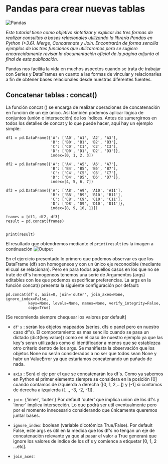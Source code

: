 # Pandas para crear nuevas tablas
![Pandas](https://cdn-images-1.medium.com/max/800/1*bxWjusjpwm3PHP4q6lWnQQ.png)


*Este tutorial tiene como objetivo sintetizar y explicar las tres formas de realizar consultas a bases relacionales utilizando la librería Pandas en Python (>3.6). Merge, Concatenate y Join.
Encontrarán de forma sencilla ejemplos de las tres funciones que utilizaremos pero se sugiere encarecidamente revisar la documentación oficial de la página adjunta al final de esta publicación.*

Pandas nos facilita la vida en muchos aspectos cuando se trata de trabajar con Series y DataFrames en cuanto a las formas de vincular y relacionarles a fin de obtener bases relacionales desde nuestras diferentes fuentes.

## Concatenar tablas : concat() 

La función concat () se encarga de realizar operaciones de concatenación en función de un eje único. Así también podemos aplicar lógica de conjuntos (unión o intersección) de los índices.
Antes de sumergirnos en todos los detalles de concat y lo que puede hacer, aquí hay un ejemplo simple:


~~~~
df1 = pd.DataFrame({'A': ['A0', 'A1', 'A2', 'A3'],
                    'B': ['B0', 'B1', 'B2', 'B3'],
                    'C': ['C0', 'C1', 'C2', 'C3'],
                    'D': ['D0', 'D1', 'D2', 'D3']},
                    index=[0, 1, 2, 3])

df2 = pd.DataFrame({'A': ['A4', 'A5', 'A6', 'A7'],
                    'B': ['B4', 'B5', 'B6', 'B7'],
                    'C': ['C4', 'C5', 'C6', 'C7'],
                    'D': ['D4', 'D5', 'D6', 'D7']},
                    index=[4, 5, 6, 7])

df3 = pd.DataFrame({'A': ['A8', 'A9', 'A10', 'A11'],
                    'B': ['B8', 'B9', 'B10', 'B11'],
                    'C': ['C8', 'C9', 'C10', 'C11'],
                    'D': ['D8', 'D9', 'D10', 'D11']},
                    index=[8, 9, 10, 11])

frames = [df1, df2, df3]
result = pd.concat(frames)


print(result)

~~~~
El resultado que obtendremos mediante el `print(result)`es la imagen a continuación 
![Output](https://pandas.pydata.org/pandas-docs/version/0.23.0/_images/merging_concat_basic.png)

En el ejercicio presentado lo primero que podemos observar es que los DataFrame (df) son homogeneos y con un único eje reconocible (mediante el cual se relacionan). Pero en para todos aquellos casos en los que no se trate de df's homogeneos tenemos una serie de Argumentos (args) editables con los que podemos especificar preferencias.
La args en la función concat() presenta la siguiente configuración por default:

~~~~
pd.concat(df's, axis=0, join='outer', join_axes=None, ignore_index=False,
          keys=None, levels=None, names=None, verify_integrity=False,
          copy=True)
~~~~
[Se recomienda siempre chequear los valores por default]

* `df's` : serán los objetos mapeados (series, dfs o panel pero en nuestro caso df's). El comportamiento es mas sencillo cuando se pasa un dictado (dict{key:value}) como en el caso de nuestro ejemplo ya que las key's seran utilizadas como el identificador a menos que se establezca otro criterio dentro de los args. Se manifiesta la observación que los objetos None no serán considerados a no ser que todos sean None y habr un ValueError ya que estaríamos concatenando un puñado de nada.   

* `axis` : Será el eje por el que se concatenarán los df's. Como ya sabemos en Python el primer elemento siempre se considera en la posición [0] cuando contamos de izquierda a derecha ([0, 1, 2,...]) y [-1] si contamos de derecha a izquierda ([..., -3, -2, -1]).

* `join`: {‘inner’, ‘outer’} Por default 'outer' que implica union de los df's y 'inner' implica intersección. Lo que podrá ser util eventualmente pero por el momento innecesario considerando que únicamente queremos juntar bases.

* `ignore_index`: boolean (variable dicotómica True/False). Por default False, este args es útil en la medida que los df's no tengan un eje de concatenación relevante ya que al pasar el valor a True generará que ignore los valores de indice de los df's y comience a etiquetar [0, 1, 2 ...etc].

* `join_axes`:  

